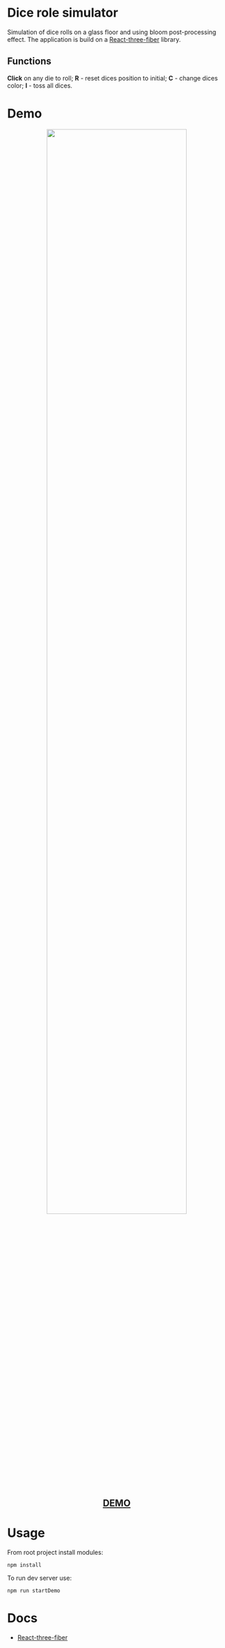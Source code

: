 ﻿# Dice role simulator

Simulation of dice rolls on a glass floor and using bloom post-processing effect. The application is build on a [React-three-fiber](https://github.com/pmndrs/react-three-fiber) library.  

## Functions 
**Click** on any die to roll; 
**R** - reset dices position to initial;
**C** - change dices color;
**I** - toss all dices.

# Demo 
 <p  align="center"> 
 <img  src="/gif/dices.gif"  width="80%"  height="80%">
 </p>
<h2  align="center">
	<a  href="https://dices-visual.netlify.app/">DEMO</a>
</h2>

# Usage 
From root project install modules:

    npm install
    
To run dev server use: 

    npm run startDemo


# Docs 

- [React-three-fiber](https://docs.pmnd.rs/home) 

